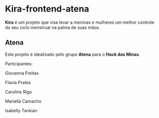 
# Kira-frontend-atena

**Kira** é um projeto que visa levar a meninas e mulheres um melhor controle do seu ciclo menstrual na palma de suas mãos. 

## Atena

Este projeto é idealizado pelo grupo **Atena** para o **Hack das Minas**. 

Participantes:

Giovanna Freitas

Flavia Prates

Caroline Rigo

Mariella Camacho

Isabelly Tankian


